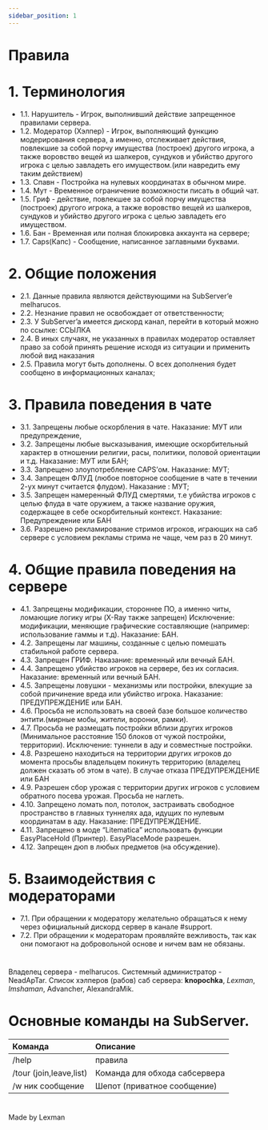 ```yaml
---
sidebar_position: 1
---
```


# Правила


# 1. Терминология
- 1.1. Нарушитель - Игрок, выполнивший действие запрещенное правилами сервера.
- 1.2. Модератор (Хэлпер) - Игрок, выполняющий функцию модерирования сервера, а именно, отслеживает действия, повлекшие за собой порчу имущества (построек) другого игрока, а также воровство вещей из шалкеров, сундуков и убийство другого игрока с целью завладеть его имуществом.(или навредить ему таким действием)
- 1.3. Спавн - Постройка на нулевых координатах в обычном мире.
- 1.4. Мут - Временное ограничение возможности писать в общий чат.
- 1.5. Гриф - действие, повлекшее за собой порчу имущества (построек) другого игрока, а также воровство вещей из шалкеров, сундуков и убийство другого игрока с целью завладеть его имуществом.
- 1.6. Бан - Временная или полная блокировка аккаунта на сервере;
- 1.7. Caps(Капс) - Сообщение, написанное  заглавными буквами.


# 2. Общие положения
- 2.1. Данные правила являются действующими на SubServer’e melharucos.
- 2.2. Незнание правил не освобождает от ответственности;
- 2.3. У SubServer’a имеется дискорд канал, перейти в который можно по ссылке: ССЫЛКА
- 2.4. В иных случаях, не указанных в правилах модератор оставляет право за собой принять решение исходя из ситуации и применить любой вид наказания
- 2.5. Правила могут быть дополнены. О всех дополнения будет сообщено в информационных каналах;


# 3. Правила поведения в чате
- 3.1. Запрещены любые оскорбления в чате. Наказание: МУТ или предупреждение,
- 3.2. Запрещены любые высказывания, имеющие оскорбительный характер в отношении религии, расы, политики, половой ориентации и т.д. Наказание: МУТ или БАН;
- 3.3. Запрещено злоупотребление CAPS’ом. Наказание: МУТ;
- 3.4. Запрещен ФЛУД (любое повторное сообщение в чате в течении 2-ух минут считается флудом). Наказание : МУТ;
- 3.5. Запрещен намеренный ФЛУД смертями, т.е убийства игроков с целью флуда в чате оружием, а также название оружия, содержащее в себе оскорбительный контекст. Наказание: Предупреждение или БАН
- 3.6. Разрешено рекламирование стримов игроков, играющих на саб сервере с условием рекламы стрима не чаще, чем раз в 20 минут.


# 4. Общие правила поведения на сервере
- 4.1. Запрещены  модификации, стороннее ПО, а именно читы, ломающие логику игры (X-Ray также запрещен) Исключение: модификации, меняющие графические составляющие (например: использование гаммы и т.д). Наказание: БАН.
- 4.2. Запрещены лаг машины, созданные с целью помешать стабильной работе сервера.
- 4.3. Запрещен ГРИФ.  Наказание: временный или вечный БАН.
- 4.4. Запрещено убийство игроков на сервере, без их согласия. Наказание: временный или вечный БАН.
- 4.5. Запрещены ловушки - механизмы или постройки, влекущие за собой причинение вреда или убийство игрока. Наказание: ПРЕДУПРЕЖДЕНИЕ или БАН.
- 4.6. Просьба не использовать на своей базе большое количество энтити.(мирные мобы, жители, воронки, рамки).
- 4.7. Просьба не размещать постройки вблизи других игроков (Минимальное расстояние 150 блоков от чужой постройки, территории). Исключение: туннели в аду и совместные постройки.
- 4.8. Разрешено находиться на территории других игроков до момента просьбы владельцем покинуть территорию (владелец должен сказать об этом в чате). В случае отказа ПРЕДУПРЕЖДЕНИЕ или БАН
- 4.9. Разрешен сбор урожая с территории других игроков с условием обратного посева урожая. Просьба не наглеть.
- 4.10. Запрещено ломать пол, потолок, застраивать свободное пространство в главных туннелях  ада, идущих по нулевым координатам в аду.  Наказание: ПРЕДУПРЕЖДЕНИЕ.
- 4.11. Запрещено в моде “Litematica” использовать функции EasyPlaceHold (Принтер). EasyPlaceMode разрешен.
- 4.12. Запрещен дюп в любых предметов (на обсуждение).


# 5.  Взаимодействия с модераторами
- 7.1. При обращении к модератору желательно обращаться к нему через официальный дискорд сервер в канале #support.
- 7.2. При обращении к модераторам проявляйте вежливость, так как они помогают на добровольной основе и ничем вам не обязаны.


#
Владелец сервера - melharucos.
Системный администратор - NeadApTar.
Список хэлперов (рабов) саб сервера: __knopochka__, _Lexman_, _Imshaman_, Advancher, AlexandraMik.


# Основные команды на SubServer.
| Команда                 | Описание                      |
|:------------------------|:------------------------------|
| /help                   | правила                       | 
| /tour (join,leave,list) | Команда для обхода сабсервера | 
| /w ник сообщение        | Шепот (приватное сообщение)   | 

#
Made by Lexman

